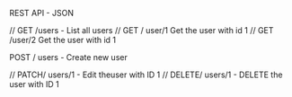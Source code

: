 REST API  - JSON

// GET /users - List all users
// GET / user/1 Get the user with id 1
// GET /user/2 Get the user with id 1



POST / users - Create new user

// PATCH/ users/1 -  Edit theuser with ID 1
// DELETE/ users/1 -  DELETE the user with ID 1
